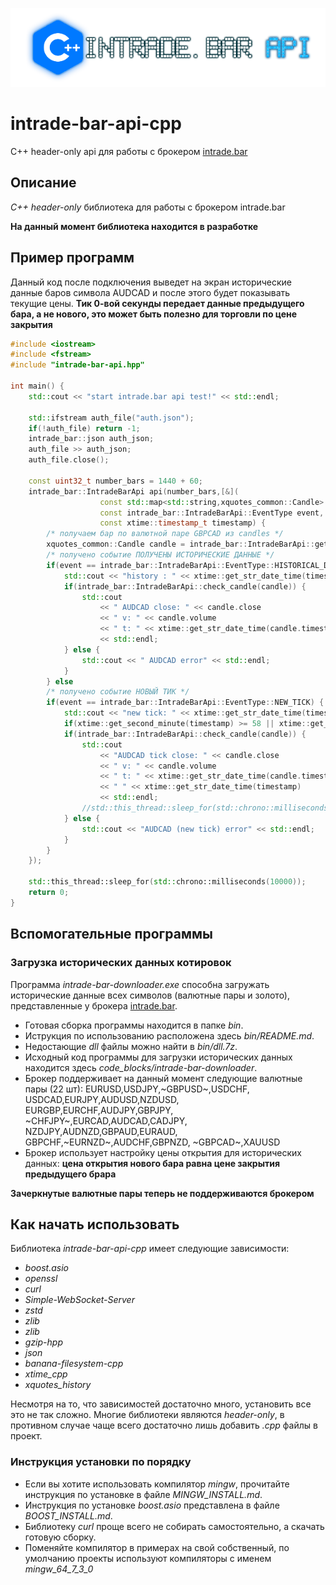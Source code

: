 ![logo](doc/logo/logo-640-160-v3.png)
# intrade-bar-api-cpp

C++ header-only api для работы с брокером [intrade.bar](https://intrade.bar/)

## Описание

*C++ header-only* библиотека для работы с брокером intrade.bar

**На данный момент библиотека находится в разработке**

## Пример программ

Данный код после подключения выведет на экран исторические данные баров символа AUDCAD и после этого будет показывать текущие цены.
**Тик 0-вой секунды передает данные предыдущего бара, а не нового, это может быть полезно для торговли по цене закрытия**

```C++
#include <iostream>
#include <fstream>
#include "intrade-bar-api.hpp"

int main() {
    std::cout << "start intrade.bar api test!" << std::endl;

    std::ifstream auth_file("auth.json");
    if(!auth_file) return -1;
    intrade_bar::json auth_json;
    auth_file >> auth_json;
    auth_file.close();

    const uint32_t number_bars = 1440 + 60;
    intrade_bar::IntradeBarApi api(number_bars,[&](
                    const std::map<std::string,xquotes_common::Candle> &candles,
                    const intrade_bar::IntradeBarApi::EventType event,
                    const xtime::timestamp_t timestamp) {
        /* получаем бар по валютной паре GBPCAD из candles */
        xquotes_common::Candle candle = intrade_bar::IntradeBarApi::get_candle("AUDCAD", candles);
        /* получено событие ПОЛУЧЕНЫ ИСТОРИЧЕСКИЕ ДАННЫЕ */
        if(event == intrade_bar::IntradeBarApi::EventType::HISTORICAL_DATA_RECEIVED) {
            std::cout << "history : " << xtime::get_str_date_time(timestamp);// << std::endl;
            if(intrade_bar::IntradeBarApi::check_candle(candle)) {
                std::cout
                    << " AUDCAD close: " << candle.close
                    << " v: " << candle.volume
                    << " t: " << xtime::get_str_date_time(candle.timestamp)
                    << std::endl;
            } else {
                std::cout << " AUDCAD error" << std::endl;
            }
        } else
        /* получено событие НОВЫЙ ТИК */
        if(event == intrade_bar::IntradeBarApi::EventType::NEW_TICK) {
            std::cout << "new tick: " << xtime::get_str_date_time(timestamp) << "\r";
            if(xtime::get_second_minute(timestamp) >= 58 || xtime::get_second_minute(timestamp) == 0)
            if(intrade_bar::IntradeBarApi::check_candle(candle)) {
                std::cout
                    << "AUDCAD tick close: " << candle.close
                    << " v: " << candle.volume
                    << " t: " << xtime::get_str_date_time(candle.timestamp)
                    << " " << xtime::get_str_date_time(timestamp)
                    << std::endl;
                //std::this_thread::sleep_for(std::chrono::milliseconds(150000));
            } else {
                std::cout << "AUDCAD (new tick) error" << std::endl;
            }
        }
    });

    std::this_thread::sleep_for(std::chrono::milliseconds(10000));
    return 0;
}

```

## Вспомогательные программы

### Загрузка исторических данных котировок

Программа *intrade-bar-downloader.exe* способна загружать исторические данные всех символов (валютные пары и золото), представленные у брокера [intrade.bar](https://intrade.bar/67204).

* Готовая сборка программы находится в папке *bin*. 
* Иструкция по использованию расположена здесь *bin/README.md*. 
* Недостающие *dll* файлы можно найти в *bin/dll.7z*.
* Исходный код программы для загрузки исторических данных находится здесь *code_blocks/intrade-bar-downloader*.
* Брокер поддерживает на данный момент следующие валютные пары (22 шт): 
	EURUSD,USDJPY,~GBPUSD~,USDCHF,
	USDCAD,EURJPY,AUDUSD,NZDUSD,
	EURGBP,EURCHF,AUDJPY,GBPJPY,
	~CHFJPY~,EURCAD,AUDCAD,CADJPY,
	NZDJPY,AUDNZD,GBPAUD,EURAUD,
	GBPCHF,~EURNZD~,AUDCHF,GBPNZD,
	~GBPCAD~,XAUUSD
* Брокер использует настройку цены открытия для исторических данных: **цена открытия нового бара равна цене закрытия предыдущего брара**
	
**Зачеркнутые валютные пары теперь не поддерживаются брокером**

## Как начать использовать

Библиотека *intrade-bar-api-cpp* имеет следующие зависимости:

- *boost.asio*
- *openssl*
- *curl*
- *Simple-WebSocket-Server*
- *zstd*
- *zlib*
- *zlib*
- *gzip-hpp*
- *json*
- *banana-filesystem-cpp*
- *xtime_cpp*
- *xquotes_history*

Несмотря на то, что зависимостей достаточно много, установить все это не так сложно. Многие библиотеки являются *header-only*, в противном случае чаще всего достаточно лишь добавить *.cpp* файлы в проект.

### Инструкция установки по порядку 
- Если вы хотите использовать компилятор *mingw*, прочитайте инструкция по установке в файле *MINGW_INSTALL.md*.
- Инструкция по установке *boost.asio* представлена в файле *BOOST_INSTALL.md*.
- Библиотеку *curl* проще всего не собирать самостоятельно, а скачать готовую сборку. 
- Поменяйте компилятор в примерах на свой собственный, по умолчанию проекты используют компиляторы с именем *mingw_64_7_3_0*


